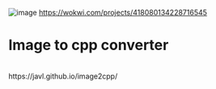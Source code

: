 ![image](https://github.com/user-attachments/assets/09a2903f-06e0-42b2-bc62-e809c4c683e4)
https://wokwi.com/projects/418080134228716545
<h1>Image to cpp converter</h1>
<br>
https://javl.github.io/image2cpp/ 
